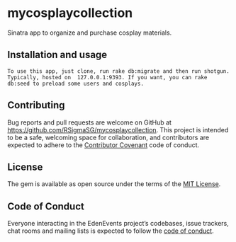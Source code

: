 # mycosplaycollection

Sinatra app to organize and purchase cosplay materials.

## Installation and usage

    To use this app, just clone, run rake db:migrate and then run shotgun. Typically, hosted on  127.0.0.1:9393. If you want, you can rake db:seed to preload some users and cosplays. 

## Contributing

Bug reports and pull requests are welcome on GitHub at https://github.com/RSigmaSG/mycosplaycollection. This project is intended to be a safe, welcoming space for collaboration, and contributors are expected to adhere to the [Contributor Covenant](http://contributor-covenant.org) code of conduct.

## License

The gem is available as open source under the terms of the [MIT License](https://opensource.org/licenses/MIT).

## Code of Conduct

Everyone interacting in the EdenEvents project’s codebases, issue trackers, chat rooms and mailing lists is expected to follow the [code of conduct](https://github.com/RSigmaSG/portfolio_maker/blob/main/CODE_OF_CONDUCT.md).